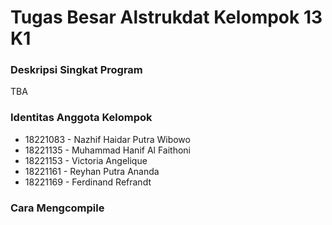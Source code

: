 # Tugas Besar Alstrukdat Kelompok 13 K1
### **Deskripsi Singkat Program**
TBA

### **Identitas Anggota Kelompok**
- 18221083 - Nazhif Haidar Putra Wibowo
- 18221135 - Muhammad Hanif Al Faithoni
- 18221153 - Victoria Angelique
- 18221161 - Reyhan Putra Ananda
- 18221169 - Ferdinand Refrandt

### **Cara Mengcompile**
